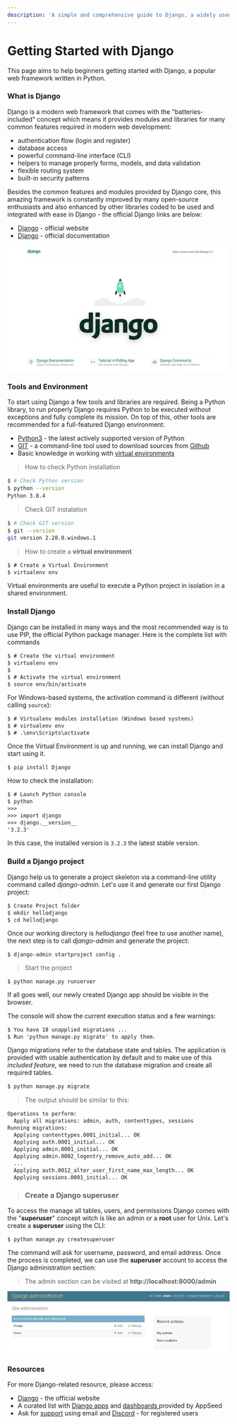 ```yaml
---
description: 'A simple and comprehensive guide to Django, a widely used web framework.'
---
```


# Getting Started with Django

This page aims to help beginners getting started with Django, a popular web framework written in Python. 

### What is Django

Django is a modern web framework that comes with the "batteries-included" concept which means it provides modules and libraries for many common features required in modern web development:

* authentication flow \(login and register\)
* database access 
* powerful command-line interface \(CLI\)
* helpers to manage properly forms, models, and data validation
* flexible routing system
* built-in security patterns

Besides the common features and modules provided by Django core, this amazing framework is constantly improved by many open-source enthusiasts and also enhanced by other libraries coded to be used and integrated with ease in Django - the official Django links are below:

* [Django](https://www.djangoproject.com/) - official website
* [Django](https://docs.djangoproject.com/en/3.2/) - official documentation

![Django - New project Default Page.](../../.gitbook/assets/django-framework-cover.jpg)

### Tools and Environment

To start using Django a few tools and libraries are required. Being a Python library, to run properly Django requires Python to be executed without exceptions and fully complete its mission. On top of this, other tools are recommended for a full-featured Django environment:  

* [Python3](https://www.python.org/) - the latest actively supported version of Python
* [GIT](https://git-scm.com/) - a command-line tool used to download sources from [Github](https://github.com/)
* Basic knowledge in working with [virtual environments](https://docs.python.org/3/tutorial/venv.html)

> How to check Python installation

```bash
$ # Check Python version
$ python --version
Python 3.8.4
```

> Check GIT instalation

```bash
$ # Check GIT version
$ git --version
git version 2.28.0.windows.1
```

> How to create a **virtual environment**

```text
$ # Create a Virtual Environment
$ virtualenv env 
```

Virtual environments are useful to execute a Python project in isolation in a shared environment. 



### Install Django

Django can be installed in many ways and the most recommended way is to use PIP, the official Python package manager. Here is the complete list with commands 

```text
$ # Create the virtual environment
$ virtualenv env 
$
$ # Activate the virtual environment
$ source env/bin/activate
```

 For Windows-based systems, the activation command is different \(without calling `source`\):

```text
$ # Virtualenv modules installation (Windows based systems)
$ # virtualenv env
$ # .\env\Scripts\activate
```

 Once the Virtual Environment is up and running, we can install Django and start using it. 

```bash
$ pip install Django
```

How to check the installation:

```text
$ # Launch Python console
$ python 
>>> 
>>> import django
>>> django.__version__
'3.2.3'
```

 In this case, the installed version is `3.2.3`  the latest stable version.



### Build a Django project

Django help us to generate a project skeleton via a command-line utility command called _django-admin._ Let's use it and generate our first Django project: 

```text
$ Create Project folder
$ mkdir hellodjango 
$ cd hellodjango 
```

 Once our working directory is _hellodjango_ \(feel free to use another name\), the next step is to call _django-admin_ and generate the project:

```text
$ django-admin startproject config .
```

> Start the project

```text
$ python manage.py runserver 
```

If all goes well, our newly created Django app should be visible in the browser. 

The console will show the current execution status and a few warnings:

```text
$ You have 18 unapplied migrations ...
$ Run 'python manage.py migrate' to apply them.
```

Django migrations refer to the database state and tables. The application is provided with usable authentication by default and to make use of this _included feature,_ we need to run the database migration and create all required tables. 

```bash
$ python manage.py migrate 
```

> The output should be similar to this:

```text
Operations to perform:
  Apply all migrations: admin, auth, contenttypes, sessions
Running migrations:
  Applying contenttypes.0001_initial... OK
  Applying auth.0001_initial... OK
  Applying admin.0001_initial... OK
  Applying admin.0002_logentry_remove_auto_add... OK
  ...
  Applying auth.0012_alter_user_first_name_max_length... OK
  Applying sessions.0001_initial... OK
```

 

> ### Create a Django superuser

To access the manage all tables, users, and permissions Django comes with the "**superuser**" concept witch is like an admin or a **root** user for Unix. Let's create a **superuser** using the CLI:

```text
$ python manage.py createsuperuser
```

The command will ask for username, password, and email address. Once the process is completed, we can use the  **superuser** account to access the Django administration section:

> The admin section can be visited at **http://localhost:8000/admin**

![Django App - Default Admin Interface.](../../.gitbook/assets/django-first-app-admin.jpg)



### **Resources**

For more Django-related resource, please access:

* [Django](https://www.djangoproject.com/) - the official website
* A curated list with [Django apps](https://appseed.us/django) and [dashboards ](https://appseed.us/admin-dashboards/django) provided by AppSeed
* Ask for [support](https://appseed.us/support) using email and [Discord](https://discord.gg/fZC6hup) - for registered users

 

